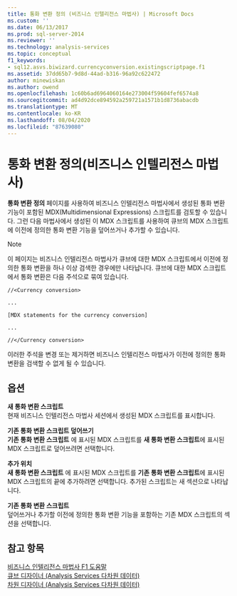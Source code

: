 ```yaml
---
title: 통화 변환 정의 (비즈니스 인텔리전스 마법사) | Microsoft Docs
ms.custom: ''
ms.date: 06/13/2017
ms.prod: sql-server-2014
ms.reviewer: ''
ms.technology: analysis-services
ms.topic: conceptual
f1_keywords:
- sql12.asvs.biwizard.currencyconversion.existingscriptpage.f1
ms.assetid: 37dd65b7-9d8d-44ad-b316-96a92c622472
author: minewiskan
ms.author: owend
ms.openlocfilehash: 1c60b6ad6964060164e273004f59604fef6574a8
ms.sourcegitcommit: ad4d92dce894592a259721a1571b1d8736abacdb
ms.translationtype: MT
ms.contentlocale: ko-KR
ms.lasthandoff: 08/04/2020
ms.locfileid: "87639080"
---
```

# <a name="define-currency-conversion-business-intelligence-wizard"></a>통화 변환 정의(비즈니스 인텔리전스 마법사)
  **통화 변환 정의** 페이지를 사용하여 비즈니스 인텔리전스 마법사에서 생성된 통화 변환 기능이 포함된 MDX(Multidimensional Expressions) 스크립트를 검토할 수 있습니다. 그런 다음 마법사에서 생성된 이 MDX 스크립트를 사용하여 큐브의 MDX 스크립트에 이전에 정의한 통화 변환 기능을 덮어쓰거나 추가할 수 있습니다.  
  
> [!NOTE]  
>  이 페이지는 비즈니스 인텔리전스 마법사가 큐브에 대한 MDX 스크립트에서 이전에 정의한 통화 변환을 하나 이상 검색한 경우에만 나타납니다. 큐브에 대한 MDX 스크립트에서 통화 변환은 다음 주석으로 묶여 있습니다.  
>   
>  `//<Currency conversion>`  
>   
>  `...`  
>   
>  `[MDX statements for the currency conversion]`  
>   
>  `...`  
>   
>  `//</Currency conversion>`  
>   
>  이러한 주석을 변경 또는 제거하면 비즈니스 인텔리전스 마법사가 이전에 정의한 통화 변환을 검색할 수 없게 될 수 있습니다.  
  
## <a name="options"></a>옵션  
 **새 통화 변환 스크립트**  
 현재 비즈니스 인텔리전스 마법사 세션에서 생성된 MDX 스크립트를 표시합니다.  
  
 **기존 통화 변환 스크립트 덮어쓰기**  
 **기존 통화 변환 스크립트** 에 표시된 MDX 스크립트를 **새 통화 변환 스크립트**에 표시된 MDX 스크립트로 덮어쓰려면 선택합니다.  
  
 **추가 위치**  
 **새 통화 변환 스크립트** 에 표시된 MDX 스크립트를 **기존 통화 변환 스크립트**에 표시된 MDX 스크립트의 끝에 추가하려면 선택합니다. 추가된 스크립트는 새 섹션으로 나타납니다.  
  
 **기존 통화 변환 스크립트**  
 덮어쓰거나 추가할 이전에 정의한 통화 변환 기능을 포함하는 기존 MDX 스크립트의 섹션을 선택합니다.  
  
## <a name="see-also"></a>참고 항목  
 [비즈니스 인텔리전스 마법사 F1 도움말](business-intelligence-wizard-f1-help.md)   
 [큐브 디자이너 &#40;Analysis Services 다차원 데이터&#41;](cube-designer-analysis-services-multidimensional-data.md)   
 [차원 디자이너 &#40;Analysis Services 다차원 데이터&#41;](dimension-designer-analysis-services-multidimensional-data.md)  
  
  
